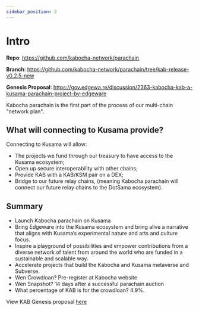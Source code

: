 ```yaml
---
sidebar_position: 2
---
```


# Intro

**Repo**: https://github.com/kabocha-network/parachain 

**Branch**: https://github.com/kabocha-network/parachain/tree/kab-release-v0.2.5-new

**Genesis Proposal**: https://gov.edgewa.re/discussion/2363-kabocha-kab-a-kusama-parachain-project-by-edgeware

Kabocha parachain is the first part of the process of our multi-chain "network plan". 

## What will connecting to Kusama provide?

Connecting to Kusama will allow:

- The projects we fund through our treasury to have access to the Kusama ecosystem; 
- Open up secure interoperability with other chains; 
- Provide KAB with a KAB/KSM pair on a DEX; 
- Bridge to our future relay chains, (meaning Kabocha parachain will connect our future relay chains to the DotSama ecosystem). 


## Summary 

- Launch Kabocha parachain on Kusama
- Bring Edgeware into the Kusama ecosystem and bring alive a narrative that aligns with Kusama’s experimental nature and arts and culture focus.  
- Inspire a playground of possibilities and empower contributions from a diverse network of talent from around the world who are funded in a sustainable and scalable way. 
- Accelerate projects that build the Kabocha and Kusama metaverse and Subverse.
- Wen Crowdloan? Pre-register at Kabocha website
- Wen Snapshot? 14 days after a successful parachain auction
- What percentage of KAB is for the crowdloan? 4.9%. 

View KAB Genesis proposal [here](https://gov.edgewa.re/discussion/2363-kabocha-kab-a-kusama-parachain-project-by-edgeware)